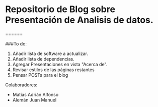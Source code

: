 # Repositorio de Blog sobre Presentación de Analisis de datos.

======

###To do:
1. Añadir lista de software a actualizar.
2. Añadir lista de dependencias.
3. Agregar Presentaciones en vista "Acerca de".
4. Revisar estilos de las páginas restantes
5. Pensar POSTs para el blog

Colaboradores:
+ Matías Adrián Alfonso
+ Alemán Juan Manuel
